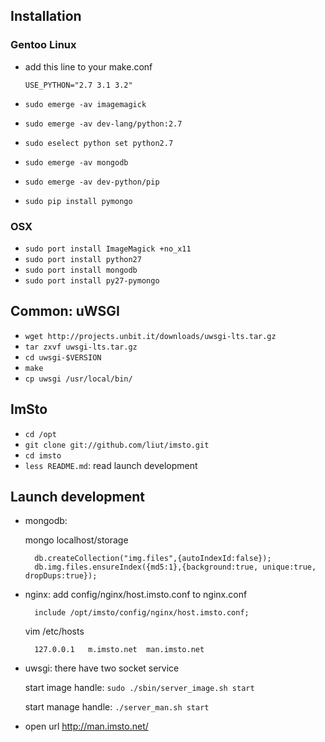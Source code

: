 
Installation
------------

### Gentoo Linux

* add this line to your make.conf

    `USE_PYTHON="2.7 3.1 3.2"`

* `sudo emerge -av imagemagick`
* `sudo emerge -av dev-lang/python:2.7`
* `sudo eselect python set python2.7`
* `sudo emerge -av mongodb`
* `sudo emerge -av dev-python/pip`
* `sudo pip install pymongo`

### OSX

* `sudo port install ImageMagick +no_x11`
* `sudo port install python27`
* `sudo port install mongodb`
* `sudo port install py27-pymongo`


## Common: uWSGI

* `wget http://projects.unbit.it/downloads/uwsgi-lts.tar.gz`
* `tar zxvf uwsgi-lts.tar.gz`
* `cd uwsgi-$VERSION`
* `make`
* `cp uwsgi /usr/local/bin/`

## ImSto

* `cd /opt`
* `git clone git://github.com/liut/imsto.git`
* `cd imsto`
* `less README.md`: read launch development


Launch development
------------------

* mongodb: 

	 mongo localhost/storage

		db.createCollection("img.files",{autoIndexId:false});
		db.img.files.ensureIndex({md5:1},{background:true, unique:true, dropDups:true});

* nginx: add config/nginx/host.imsto.conf to nginx.conf

		include /opt/imsto/config/nginx/host.imsto.conf;
		
	vim /etc/hosts
	
		127.0.0.1   m.imsto.net  man.imsto.net

* uwsgi: there have two socket service

	 start image handle:
		`sudo ./sbin/server_image.sh start`
	
	 start manage handle:
		`./server_man.sh start`

* open url http://man.imsto.net/
